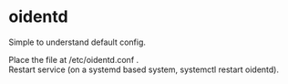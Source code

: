 # oidentd
Simple to understand default config.

Place the file at /etc/oidentd.conf .  
Restart service (on a systemd based system, systemctl restart oidentd).
